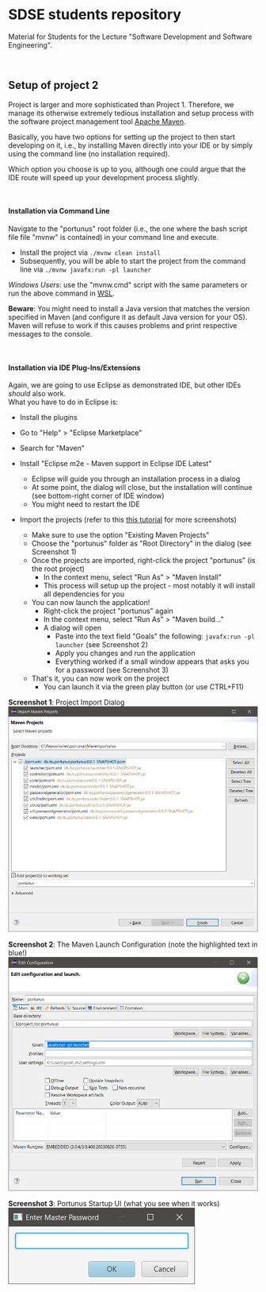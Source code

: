 # SDSE students repository
Material for Students for the Lecture "Software Development and Software Engineering".

&nbsp;

## Setup of project 2
Project is larger and more sophisticated than Project 1.
Therefore, we manage its otherwise extremely tedious installation and setup process with the software project management tool [Apache Maven](https://maven.apache.org/).

Basically, you have two options for setting up the project to then start developing on it, i.e., by installing Maven directly into your IDE or by simply using the command line (no installation required).

Which option you choose is up to you, although one could argue that the IDE route will speed up your development process slightly.

&nbsp;

#### Installation via Command Line

Navigate to the "portunus" root folder (i.e., the one where the bash script file file "mvnw" is contained) in your command line and execute.

- Install the project via `./mvnw clean install`
- Subsequently, you will be able to start the project from the command line via
`./mvnw javafx:run -pl launcher`

*Windows Users*: use the "mvnw.cmd" script with the same parameters or run the above command in [WSL](https://learn.microsoft.com/en-us/windows/wsl/about).

**Beware**: You might need to install a Java version that matches the version specified in Maven (and configure it as default Java version for your OS).
Maven will refuse to work if this causes problems and print respective messages to the console.

&nbsp;

#### Installation via IDE Plug-Ins/Extensions

Again, we are going to use Eclipse as demonstrated IDE, but other IDEs *should* also work.  
What you have to do in Eclipse is:

- Install the plugins
 - Go to "Help" > "Eclipse Marketplace"
 - Search for "Maven"
 - Install "Eclipse m2e - Maven support in Eclipse IDE Latest"
   - Eclipse will guide you through an installation process in a dialog
   - At some point, the dialog will close, but the installation will continue (see bottom-right corner of IDE window)
   - You might need to restart the IDE

- Import the projects (refer to this [this tutorial](https://www.lagomframework.com/documentation/1.6.x/java/EclipseMavenInt.html) for more screenshots)
  - Make sure to use the option "Existing Maven Projects"
  - Choose the "portunus" folder as "Root Directory" in the dialog (see Screenshot 1)
  - Once the projects are imported, right-click the project "portunus" (is the root project)
    - In the context menu, select "Run As" > "Maven Install"
    - This process will setup up the project - most notably it will install all dependencies for you
  - You can now launch the application!
    - Right-click the project "portunus" again
    - In the context menu, select "Run As" > "Maven build..."
    - A dialog will open
      - Paste into the text field "Goals" the following: `javafx:run -pl launcher` (see Screenshot 2)
      - Apply you changes and run the application
      - Everything worked if a small window appears that asks you for a password (see Screenshot 3)
  - That's it, you can now work on the project
    - You can launch it via the green play button (or use CTRL+F11)

**Screenshot 1**: Project Import Dialog  
![s](ReadMe/import-dialog.png?raw=true)

**Screenshot 2**: The Maven Launch Configuration (note the highlighted text in blue!)  
![s](ReadMe/run-configuration.png?raw=true)

**Screenshot 3**: Portunus Startup UI (what you see when it works)  
![s](ReadMe/portunus-startup.png?raw=true)
